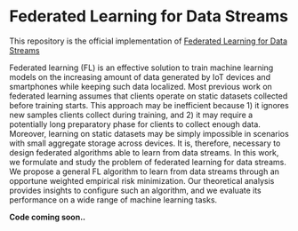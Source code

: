 # Federated Learning for Data Streams
This repository is the official implementation of
[Federated Learning for Data Streams](https://arxiv.org/abs/2301.01542)

Federated learning (FL) is an effective solution to train machine
learning models on the increasing amount of data generated by IoT
devices and smartphones while keeping such data localized.
Most previous work on federated learning assumes that clients
operate on static datasets collected before training starts.
This approach may be inefficient because 1) it ignores new
samples clients collect during training, and 2) it may require
a potentially long preparatory phase for clients to collect enough
data. Moreover, learning on static datasets may be simply impossible
in scenarios with small aggregate storage across devices.
It is, therefore, necessary to design federated algorithms
able to learn from data streams. In this work, we formulate
and study the problem of federated learning for data
streams. We propose a general FL algorithm to learn from data
streams through an opportune weighted empirical risk minimization.
Our theoretical analysis provides insights to configure such an
algorithm, and we evaluate its performance on a wide range of
machine learning tasks.


**Code coming soon..**